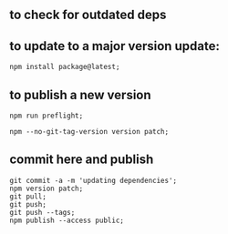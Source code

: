 ## to check for outdated deps

## to update to a major version update:

    npm install package@latest;

## to publish a new version

    npm run preflight;

    npm --no-git-tag-version version patch;

## commit here and publish

    git commit -a -m 'updating dependencies';
    npm version patch;
    git pull;
    git push;
    git push --tags;
    npm publish --access public;